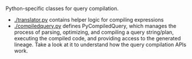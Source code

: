 
Python-specific classes for query compilation.

* [./translator.py](./translator.py) contains helper logic for compiling expressions
* [./compiledquery.py](./compiledquery.py) defines PyCompiledQuery, which manages the process of
  parsing, optimizing, and compiling a query string/plan, executing the compiled code, and 
  providing access to the generated lineage.  Take a look at it to understand how the query compilation APIs work.

